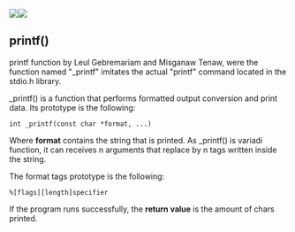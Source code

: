 ![](https://www.alxafrica.com/wp-content/uploads/2022/01/header-logo.png)![](https://s3.amazonaws.com/intranet-projects-files/holbertonschool-low_level_programming/228/printf.png)

## printf()
printf function by Leul Gebremariam and Misganaw Tenaw, were the function named "_printf" imitates the actual "printf" command located in the stdio.h library.

_printf() is a function that performs formatted output conversion and print data. Its prototype is the following:

	int _printf(const char *format, ...)

Where **format** contains the string that is printed. As _printf() is variadi function, it can receives n arguments that replace by n tags written inside the string.

The format tags prototype is the following:
	
	%[flags][length]specifier

If the program runs successfully, the **return value** is the amount of chars printed.
